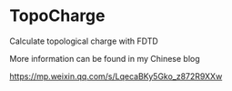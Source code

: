 # TopoCharge
Calculate topological charge with FDTD

More information can be found in my Chinese blog

https://mp.weixin.qq.com/s/LqecaBKy5Gko_z872R9XXw
